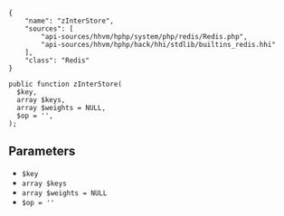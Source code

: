 ``` yamlmeta
{
    "name": "zInterStore",
    "sources": [
        "api-sources/hhvm/hphp/system/php/redis/Redis.php",
        "api-sources/hhvm/hphp/hack/hhi/stdlib/builtins_redis.hhi"
    ],
    "class": "Redis"
}
```




``` Hack
public function zInterStore(
  $key,
  array $keys,
  array $weights = NULL,
  $op = '',
);
```




## Parameters




+ ` $key `
+ ` array $keys `
+ ` array $weights = NULL `
+ ` $op = '' `
<!-- HHAPIDOC -->
